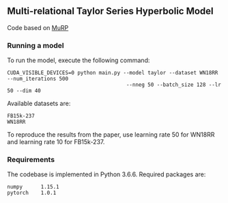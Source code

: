 
## Multi-relational Taylor Series Hyperbolic Model

Code based on [MuRP](https://github.com/ibalazevic/multirelational-poincare)
### Running a model

To run the model, execute the following command:

    CUDA_VISIBLE_DEVICES=0 python main.py --model taylor --dataset WN18RR --num_iterations 500 
                                           --nneg 50 --batch_size 128 --lr 50 --dim 40 

Available datasets are:
    
    FB15k-237
    WN18RR
    
To reproduce the results from the paper, use learning rate 50 for WN18RR and learning rate 10 for FB15k-237.


### Requirements

The codebase is implemented in Python 3.6.6. Required packages are:

    numpy      1.15.1
    pytorch    1.0.1
    



